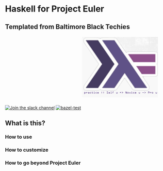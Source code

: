 # Haskell for Project Euler

## Templated from Baltimore Black Techies <p align="right" float="right"><img width="250" alt="Haskell template banner" src="https://raw.githubusercontent.com/baltimoreblacktechies/haskell-template/master/banner.png"></p>
[![Join the slack channel](https://img.shields.io/badge/slack-Baltimore%20Black%20Techies-red.svg?logo=slack)](http://bit.ly/3r4lPQm)
[![bazel-test](https://github.com/baltimoreblacktechies/haskell-template/actions/workflows/bazel.yml/badge.svg)](https://github.com/baltimoreblacktechies/haskell-template/actions/workflows/bazel.yml)

## What is this?

### How to use

### How to customize

### How to go beyond Project Euler
